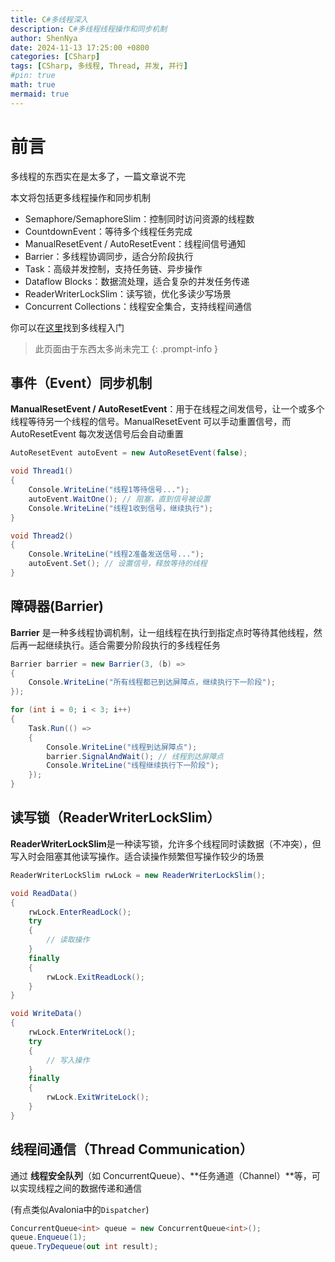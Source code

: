 ```yaml
---
title: C#多线程深入
description: C#多线程线程操作和同步机制
author: ShenNya
date: 2024-11-13 17:25:00 +0800
categories: [CSharp]
tags: [CSharp, 多线程, Thread, 并发, 并行]
#pin: true
math: true
mermaid: true
---
```

# 前言

多线程的东西实在是太多了，一篇文章说不完

本文将包括更多线程操作和同步机制

- Semaphore/SemaphoreSlim：控制同时访问资源的线程数
- CountdownEvent：等待多个线程任务完成
- ManualResetEvent / AutoResetEvent：线程间信号通知
- Barrier：多线程协调同步，适合分阶段执行
- Task：高级并发控制，支持任务链、异步操作
- Dataflow Blocks：数据流处理，适合复杂的并发任务传递
- ReaderWriterLockSlim：读写锁，优化多读少写场景
- Concurrent Collections：线程安全集合，支持线程间通信

你可以在[这里](/posts/csharp-multi-thread/)找到多线程入门

> 此页面由于东西太多尚未完工
{: .prompt-info }
## 事件（Event）同步机制

**ManualResetEvent / AutoResetEvent**：用于在线程之间发信号，让一个或多个线程等待另一个线程的信号。ManualResetEvent 可以手动重置信号，而 AutoResetEvent 每次发送信号后会自动重置

```csharp
AutoResetEvent autoEvent = new AutoResetEvent(false);

void Thread1()
{
    Console.WriteLine("线程1等待信号...");
    autoEvent.WaitOne(); // 阻塞，直到信号被设置
    Console.WriteLine("线程1收到信号，继续执行");
}

void Thread2()
{
    Console.WriteLine("线程2准备发送信号...");
    autoEvent.Set(); // 设置信号，释放等待的线程
}

```

## 障碍器(Barrier)

**Barrier** 是一种多线程协调机制，让一组线程在执行到指定点时等待其他线程，然后再一起继续执行。适合需要分阶段执行的多线程任务

```csharp
Barrier barrier = new Barrier(3, (b) =>
{
    Console.WriteLine("所有线程都已到达屏障点，继续执行下一阶段");
});

for (int i = 0; i < 3; i++)
{
    Task.Run(() =>
    {
        Console.WriteLine("线程到达屏障点");
        barrier.SignalAndWait(); // 线程到达屏障点
        Console.WriteLine("线程继续执行下一阶段");
    });
}
```
## 读写锁（ReaderWriterLockSlim）
**ReaderWriterLockSlim**是一种读写锁，允许多个线程同时读数据（不冲突），但写入时会阻塞其他读写操作。适合读操作频繁但写操作较少的场景

```csharp
ReaderWriterLockSlim rwLock = new ReaderWriterLockSlim();

void ReadData()
{
    rwLock.EnterReadLock();
    try
    {
        // 读取操作
    }
    finally
    {
        rwLock.ExitReadLock();
    }
}

void WriteData()
{
    rwLock.EnterWriteLock();
    try
    {
        // 写入操作
    }
    finally
    {
        rwLock.ExitWriteLock();
    }
}

```
## 线程间通信（Thread Communication）

通过 **线程安全队列**（如 ConcurrentQueue）、**任务通道（Channel）**等，可以实现线程之间的数据传递和通信

(有点类似Avalonia中的`Dispatcher`)

```csharp
ConcurrentQueue<int> queue = new ConcurrentQueue<int>();
queue.Enqueue(1);
queue.TryDequeue(out int result);
```
